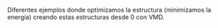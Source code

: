 Diferentes ejemplos donde optimizamos la estructura (minimizamos la energía) creando estas estructuras desde 0 con VMD.
